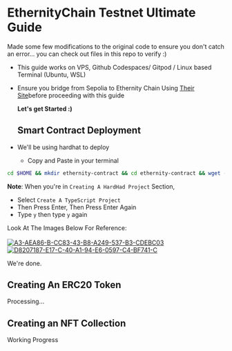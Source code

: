 # EthernityChain Testnet Ultimate Guide
Made some few modifications to the original code to ensure you don't catch an error... you can check out files in this repo to verify :)
- This guide works on VPS, Github Codespaces/ Gitpod / Linux based Terminal (Ubuntu, WSL)
- Ensure you bridge from Sepolia to Ethernity Chain Using [Their Site](https://testnetbridge.ethernitychain.io/)before proceeding with this guide

  **Let's get Started :)**

  <h2>Smart Contract Deployment</h2>
  
- We'll be using hardhat to deploy

   - Copy and Paste in your terminal

```bash
cd $HOME && mkdir ethernity-contract && cd ethernity-contract && wget -q https://raw.githubusercontent.com/WillzyDollarrzz/EthernityChain/refs/heads/main/ethernity-contract.sh && chmod +x ethernity-contract.sh && ./ethernity-contract.sh
```

**Note**: When you're in `Creating A HardHad Project` Section, 

- Select `Create A TypeScript Project`
- Then Press Enter, Then Press Enter Again
- Type `y` then type `y` again

Look At The Images Below For Reference:
<br>
<br>
<a href="https://ibb.co/0rpzGMD"><img src="https://i.ibb.co/VT0kqSj/A3-AEA86-B-CC83-43-B8-A249-537-B3-CDEBC03.jpg" alt="A3-AEA86-B-CC83-43-B8-A249-537-B3-CDEBC03" border="0"></a> <br>
<a href="https://ibb.co/qkmbcPQ"><img src="https://i.ibb.co/sysLNMY/D8207187-E17-C-40-A1-94-E6-0597-C4-BF741-C.jpg" alt="D8207187-E17-C-40-A1-94-E6-0597-C4-BF741-C" border="0"></a> <br>

We're done.

<h2>Creating An ERC20 Token</h2>
Processing...

<h2>Creating an NFT Collection</h2>
Working Progress
